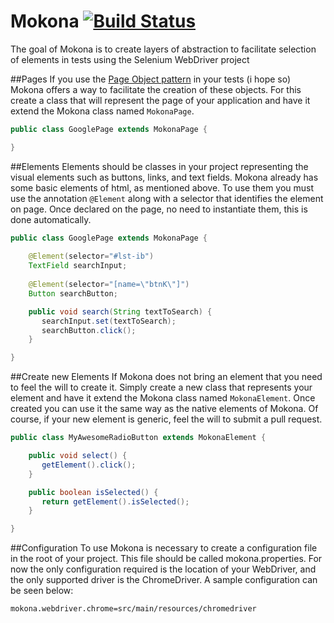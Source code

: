 # Mokona [![Build Status](https://travis-ci.org/robsonbittencourt/mokona.svg?branch=master)](https://travis-ci.org/robsonbittencourt/mokona)
The goal of Mokona is to create layers of abstraction to facilitate selection of elements in tests using the Selenium WebDriver project 

##Pages
If you use the [Page Object pattern](http://martinfowler.com/bliki/PageObject.html) in your tests (i hope so) Mokona offers a way to facilitate the creation of these objects.
For this create a class that will represent the page of your application and have it extend the Mokona class named `MokonaPage`.

```java
public class GooglePage extends MokonaPage {

}
```

##Elements 
Elements should be classes in your project representing the visual elements such as buttons, links, and text fields.
Mokona already has some basic elements of html, as mentioned above. To use them you must use the annotation `@Element`
along with a selector that identifies the element on page. Once declared on the page, no need to instantiate them, this is done automatically.

```java
public class GooglePage extends MokonaPage {
	
	@Element(selector="#lst-ib")
	TextField searchInput;
	
	@Element(selector="[name=\"btnK\"]")
	Button searchButton;

	public void search(String textToSearch) {
	   searchInput.set(textToSearch);
	   searchButton.click(); 
	}

}
```

##Create new Elements
If Mokona does not bring an element that you need to feel the will to create it. Simply create a new class that represents your element and have it extend the Mokona class named `MokonaElement`. Once created you can use it the same way as the native elements of Mokona. Of course, if your new element is generic, feel the will to submit a pull request.

```java
public class MyAwesomeRadioButton extends MokonaElement {

	public void select() {
	   getElement().click();
	}

	public boolean isSelected() {
	   return getElement().isSelected();
	}

}
```

##Configuration
To use Mokona is necessary to create a configuration file in the root of your project. This file should be called mokona.properties. For now the only configuration required is the location of your WebDriver, and the only supported driver is the ChromeDriver. A sample configuration can be seen below: 

```
mokona.webdriver.chrome=src/main/resources/chromedriver
```
